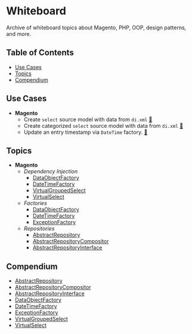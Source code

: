 # Whiteboard

Archive of whiteboard topics about Magento, PHP, OOP, design patterns, and more.

## Table of Contents

+ [Use Cases](#use-cases)
+ [Topics](#topics)
+ [Compendium](#compendium)

## Use Cases

+ __Magento__
  - Create `select` source model with data from `di.xml` [&#128279;](topic/VirtualSelect.md)
  - Create categorized `select` source model with data from `di.xml` [&#128279;](topic/VirtualGroupedSelect.md)
  - Update an entry timestamp via `DateTime` factory. [&#128279;](topic/DateTimeFactory.md)

## Topics

+ __Magento__
  - _Dependency Injection_
    + [DataObjectFactory](topic/DataObjectFactory.md)
    + [DateTimeFactory](topic/DateTimeFactory.md)
    + [VirtualGroupedSelect](topic/VirtualGroupedSelect.md)
    + [VirtualSelect](topic/VirtualSelect.md)
  - _Factories_
    + [DataObjectFactory](topic/DataObjectFactory.md)
    + [DateTimeFactory](topic/DateTimeFactory.md)
    + [ExceptionFactory](topic/ExceptionFactory.md)
  - _Repositories_
    + [AbstractRepository](topic/AbstractRepository.md)
    + [AbstractRepositoryCompositor](topic/AbstractRepositoryCompositor.md)
    + [AbstractRepositoryInterface](topic/AbstractRepositoryInterface.md)

## Compendium

+ [AbstractRepository](topic/AbstractRepository.md)
+ [AbstractRepositoryCompositor](topic/AbstractRepositoryCompositor.md)
+ [AbstractRepositoryInterface](topic/AbstractRepositoryInterface.md)
+ [DataObjectFactory](topic/DataObjectFactory.md)
+ [DateTimeFactory](topic/DateTimeFactory.md)
+ [ExceptionFactory](topic/ExceptionFactory.md)
+ [VirtualGroupedSelect](topic/VirtualGroupedSelect.md)
+ [VirtualSelect](topic/VirtualSelect.md)
